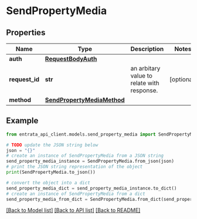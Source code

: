 # SendPropertyMedia


## Properties

Name | Type | Description | Notes
------------ | ------------- | ------------- | -------------
**auth** | [**RequestBodyAuth**](RequestBodyAuth.md) |  | 
**request_id** | **str** | an arbitary value to relate with response. | [optional] 
**method** | [**SendPropertyMediaMethod**](SendPropertyMediaMethod.md) |  | 

## Example

```python
from entrata_api_client.models.send_property_media import SendPropertyMedia

# TODO update the JSON string below
json = "{}"
# create an instance of SendPropertyMedia from a JSON string
send_property_media_instance = SendPropertyMedia.from_json(json)
# print the JSON string representation of the object
print(SendPropertyMedia.to_json())

# convert the object into a dict
send_property_media_dict = send_property_media_instance.to_dict()
# create an instance of SendPropertyMedia from a dict
send_property_media_from_dict = SendPropertyMedia.from_dict(send_property_media_dict)
```
[[Back to Model list]](../README.md#documentation-for-models) [[Back to API list]](../README.md#documentation-for-api-endpoints) [[Back to README]](../README.md)


